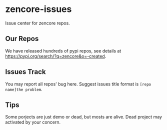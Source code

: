 # zencore-issues

Issue center for zencore repos.

## Our Repos

We have released hundreds of pypi repos, see details at  https://pypi.org/search/?q=zencore&o=-created.

## Issues Track

You may report all repos' bug here. Suggest issues title format is `[repo name]the problem`.

## Tips

Some porjects are just demo or dead, but mosts are alive. Dead project may activated by your concern.
